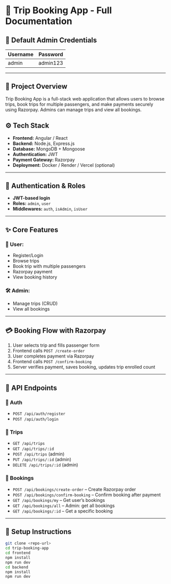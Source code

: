 # 🧳 Trip Booking App - Full Documentation

## 🔑 Default Admin Credentials

| Username | Password   |
|----------|------------|
| admin    | admin123   |


---

## 📌 Project Overview
Trip Booking App is a full-stack web application that allows users to browse trips, book trips for multiple passengers, and make payments securely using Razorpay. Admins can manage trips and view all bookings.

## ⚙️ Tech Stack

- **Frontend:** Angular / React  
- **Backend:** Node.js, Express.js  
- **Database:** MongoDB + Mongoose  
- **Authentication:** JWT  
- **Payment Gateway:** Razorpay  
- **Deployment:** Docker / Render / Vercel (optional)

---

## 🔐 Authentication & Roles

- **JWT-based login**
- **Roles:** `admin`, `user`
- **Middlewares:** `auth`, `isAdmin`, `isUser`

---

## ✨ Core Features

### 👤 User:
- Register/Login  
- Browse trips  
- Book trip with multiple passengers  
- Razorpay payment  
- View booking history  

### 🛠️ Admin:
- Manage trips (CRUD)  
- View all bookings  

---

## 💳 Booking Flow with Razorpay

1. User selects trip and fills passenger form  
2. Frontend calls `POST /create-order`  
3. User completes payment via Razorpay  
4. Frontend calls `POST /confirm-booking`  
5. Server verifies payment, saves booking, updates trip enrolled count  

---

## 📡 API Endpoints

### 🔐 Auth
- `POST /api/auth/register`  
- `POST /api/auth/login`  

### 🧳 Trips
- `GET /api/trips`  
- `GET /api/trips/:id`  
- `POST /api/trips` (admin)  
- `PUT /api/trips/:id` (admin)  
- `DELETE /api/trips/:id` (admin)  

### 📅 Bookings
- `POST /api/bookings/create-order` – Create Razorpay order  
- `POST /api/bookings/confirm-booking` – Confirm booking after payment  
- `GET /api/bookings/my` – Get user’s bookings  
- `GET /api/bookings/all` – Admin: get all bookings  
- `GET /api/bookings/:id` – Get a specific booking  

---

## 🚀 Setup Instructions

```bash
git clone <repo-url>
cd trip-booking-app
cd frontend
npm install
npm run dev
cd backend
npm install
npm run dev

